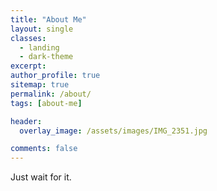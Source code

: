 ```yaml
---
title: "About Me"
layout: single
classes: 
  - landing
  - dark-theme
excerpt:
author_profile: true
sitemap: true
permalink: /about/
tags: [about-me]

header:
  overlay_image: /assets/images/IMG_2351.jpg

comments: false
---
```

Just wait for it.